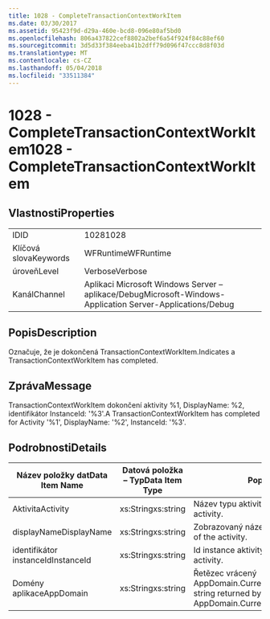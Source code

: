 ```yaml
---
title: 1028 - CompleteTransactionContextWorkItem
ms.date: 03/30/2017
ms.assetid: 95423f9d-d29a-460e-bcd8-096e80af5bd0
ms.openlocfilehash: 806a437822cef8802a2bef6a54f924f84c88ef60
ms.sourcegitcommit: 3d5d33f384eeba41b2dff79d096f47ccc8d8f03d
ms.translationtype: MT
ms.contentlocale: cs-CZ
ms.lasthandoff: 05/04/2018
ms.locfileid: "33511384"
---
```

# <a name="1028---completetransactioncontextworkitem"></a><span data-ttu-id="d0b00-102">1028 - CompleteTransactionContextWorkItem</span><span class="sxs-lookup"><span data-stu-id="d0b00-102">1028 - CompleteTransactionContextWorkItem</span></span>
## <a name="properties"></a><span data-ttu-id="d0b00-103">Vlastnosti</span><span class="sxs-lookup"><span data-stu-id="d0b00-103">Properties</span></span>  
  
|||  
|-|-|  
|<span data-ttu-id="d0b00-104">ID</span><span class="sxs-lookup"><span data-stu-id="d0b00-104">ID</span></span>|<span data-ttu-id="d0b00-105">1028</span><span class="sxs-lookup"><span data-stu-id="d0b00-105">1028</span></span>|  
|<span data-ttu-id="d0b00-106">Klíčová slova</span><span class="sxs-lookup"><span data-stu-id="d0b00-106">Keywords</span></span>|<span data-ttu-id="d0b00-107">WFRuntime</span><span class="sxs-lookup"><span data-stu-id="d0b00-107">WFRuntime</span></span>|  
|<span data-ttu-id="d0b00-108">úroveň</span><span class="sxs-lookup"><span data-stu-id="d0b00-108">Level</span></span>|<span data-ttu-id="d0b00-109">Verbose</span><span class="sxs-lookup"><span data-stu-id="d0b00-109">Verbose</span></span>|  
|<span data-ttu-id="d0b00-110">Kanál</span><span class="sxs-lookup"><span data-stu-id="d0b00-110">Channel</span></span>|<span data-ttu-id="d0b00-111">Aplikaci Microsoft Windows Server – aplikace/Debug</span><span class="sxs-lookup"><span data-stu-id="d0b00-111">Microsoft-Windows-Application Server-Applications/Debug</span></span>|  
  
## <a name="description"></a><span data-ttu-id="d0b00-112">Popis</span><span class="sxs-lookup"><span data-stu-id="d0b00-112">Description</span></span>  
 <span data-ttu-id="d0b00-113">Označuje, že je dokončená TransactionContextWorkItem.</span><span class="sxs-lookup"><span data-stu-id="d0b00-113">Indicates a TransactionContextWorkItem has completed.</span></span>  
  
## <a name="message"></a><span data-ttu-id="d0b00-114">Zpráva</span><span class="sxs-lookup"><span data-stu-id="d0b00-114">Message</span></span>  
 <span data-ttu-id="d0b00-115">TransactionContextWorkItem dokončení aktivity %1, DisplayName: %2, identifikátor InstanceId: '%3'.</span><span class="sxs-lookup"><span data-stu-id="d0b00-115">A TransactionContextWorkItem has completed for Activity '%1', DisplayName: '%2', InstanceId: '%3'.</span></span>  
  
## <a name="details"></a><span data-ttu-id="d0b00-116">Podrobnosti</span><span class="sxs-lookup"><span data-stu-id="d0b00-116">Details</span></span>  
  
|<span data-ttu-id="d0b00-117">Název položky dat</span><span class="sxs-lookup"><span data-stu-id="d0b00-117">Data Item Name</span></span>|<span data-ttu-id="d0b00-118">Datová položka – Typ</span><span class="sxs-lookup"><span data-stu-id="d0b00-118">Data Item Type</span></span>|<span data-ttu-id="d0b00-119">Popis</span><span class="sxs-lookup"><span data-stu-id="d0b00-119">Description</span></span>|  
|--------------------|--------------------|-----------------|  
|<span data-ttu-id="d0b00-120">Aktivita</span><span class="sxs-lookup"><span data-stu-id="d0b00-120">Activity</span></span>|<span data-ttu-id="d0b00-121">xs:String</span><span class="sxs-lookup"><span data-stu-id="d0b00-121">xs:string</span></span>|<span data-ttu-id="d0b00-122">Název typu aktivity.</span><span class="sxs-lookup"><span data-stu-id="d0b00-122">The type name of the activity.</span></span>|  
|<span data-ttu-id="d0b00-123">displayName</span><span class="sxs-lookup"><span data-stu-id="d0b00-123">DisplayName</span></span>|<span data-ttu-id="d0b00-124">xs:String</span><span class="sxs-lookup"><span data-stu-id="d0b00-124">xs:string</span></span>|<span data-ttu-id="d0b00-125">Zobrazovaný název aktivity.</span><span class="sxs-lookup"><span data-stu-id="d0b00-125">The display name of the activity.</span></span>|  
|<span data-ttu-id="d0b00-126">identifikátor instanceId</span><span class="sxs-lookup"><span data-stu-id="d0b00-126">InstanceId</span></span>|<span data-ttu-id="d0b00-127">xs:String</span><span class="sxs-lookup"><span data-stu-id="d0b00-127">xs:string</span></span>|<span data-ttu-id="d0b00-128">Id instance aktivity.</span><span class="sxs-lookup"><span data-stu-id="d0b00-128">The instance id of the activity.</span></span>|  
|<span data-ttu-id="d0b00-129">Domény aplikace</span><span class="sxs-lookup"><span data-stu-id="d0b00-129">AppDomain</span></span>|<span data-ttu-id="d0b00-130">xs:String</span><span class="sxs-lookup"><span data-stu-id="d0b00-130">xs:string</span></span>|<span data-ttu-id="d0b00-131">Řetězec vrácený AppDomain.CurrentDomain.FriendlyName.</span><span class="sxs-lookup"><span data-stu-id="d0b00-131">The string returned by AppDomain.CurrentDomain.FriendlyName.</span></span>|
